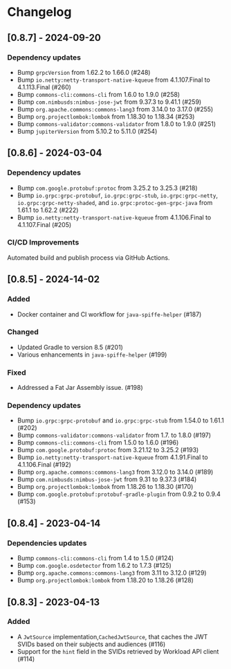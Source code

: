 # Changelog

## [0.8.7] - 2024-09-20

### Dependency updates

- Bump `grpcVersion` from 1.62.2 to 1.66.0 (#248)
- Bump `io.netty:netty-transport-native-kqueue` from 4.1.107.Final to 4.1.113.Final (#260)
- Bump `commons-cli:commons-cli` from 1.6.0 to 1.9.0 (#258)
- Bump `com.nimbusds:nimbus-jose-jwt` from 9.37.3 to 9.41.1 (#259)
- Bump `org.apache.commons:commons-lang3` from 3.14.0 to 3.17.0 (#255)
- Bump `org.projectlombok:lombok` from 1.18.30 to 1.18.34 (#253)
- Bump `commons-validator:commons-validator` from 1.8.0 to 1.9.0 (#251)
- Bump `jupiterVersion` from 5.10.2 to 5.11.0 (#254)

## [0.8.6] - 2024-03-04

### Dependency updates

- Bump `com.google.protobuf:protoc` from 3.25.2 to 3.25.3 (#218)
- Bump `io.grpc:grpc-protobuf`, `io.grpc:grpc-stub`, `io.grpc:grpc-netty`, `io.grpc:grpc-netty-shaded`,
  and `io.grpc:protoc-gen-grpc-java` from 1.61.1 to 1.62.2 (#222)
- Bump `io.netty:netty-transport-native-kqueue` from 4.1.106.Final to 4.1.107.Final (#205)

### CI/CD Improvements

Automated build and publish process via GitHub Actions.

## [0.8.5] - 2024-14-02

### Added

- Docker container and CI workflow for `java-spiffe-helper` (#187)

### Changed

- Updated Gradle to version 8.5 (#201)
- Various enhancements in `java-spiffe-helper` (#199)

### Fixed

- Addressed a Fat Jar Assembly issue. (#198)

### Dependency updates

- Bump `io.grpc:grpc-protobuf` and  `io.grpc:grpc-stub` from 1.54.0 to 1.61.1 (#202)
- Bump `commons-validator:commons-validator` from 1.7. to 1.8.0 (#197)
- Bump `commons-cli:commons-cli` from 1.5.0 to 1.6.0 (#196)
- Bump `com.google.protobuf:protoc` from 3.21.12 to 3.25.2 (#193)
- Bump `io.netty:netty-transport-native-kqueue` from 4.1.91.Final to 4.1.106.Final (#192)
- Bump `org.apache.commons:commons-lang3` from 3.12.0 to 3.14.0 (#189)
- Bump `com.nimbusds:nimbus-jose-jwt` from 9.31 to 9.37.3 (#184)
- Bump `org.projectlombok:lombok` from 1.18.26 to 1.18.30 (#170)
- Bump `com.google.protobuf:protobuf-gradle-plugin` from 0.9.2 to 0.9.4 (#153)

## [0.8.4] - 2023-04-14

### Dependencies updates

- Bump `commons-cli:commons-cli` from 1.4 to 1.5.0 (#124)
- Bump `com.google.osdetector` from 1.6.2 to 1.7.3 (#125)
- Bump `org.apache.commons:commons-lang3` from 3.11 to 3.12.0 (#129)
- Bump `org.projectlombok:lombok` from 1.18.20 to 1.18.26 (#128)

## [0.8.3] - 2023-04-13

### Added

- A `JwtSource` implementation,`CachedJwtSource`, that caches the JWT SVIDs based on their subjects and audiences (#116)
- Support for the `hint` field in the SVIDs retrieved by Workload API client (#114)


